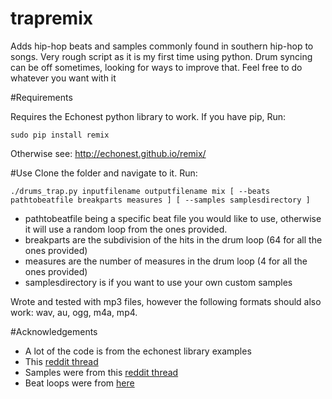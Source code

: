 trapremix
=========

Adds hip-hop beats and samples commonly found in southern hip-hop to songs. Very rough script as it is my first time using python. Drum syncing can be off sometimes, looking for ways to improve that. Feel free to do whatever you want with it


#Requirements

Requires the Echonest python library to work. If you have pip, Run:
```
sudo pip install remix
```

Otherwise see: http://echonest.github.io/remix/

#Use
Clone the folder and navigate to it. 
Run:
```
./drums_trap.py inputfilename outputfilename mix [ --beats pathtobeatfile breakparts measures ] [ --samples samplesdirectory ] 
```
- pathtobeatfile being a specific beat file you would like to use, otherwise it will use a random loop from the ones provided.
- breakparts are the subdivision of the hits in the drum loop (64 for all the ones provided)
- measures are the number of measures in the drum loop (4 for all the ones provided)
- samplesdirectory is if you want to use your own custom samples

Wrote and tested with mp3 files, however the following formats should also work:
wav, au, ogg, m4a, mp4.

#Acknowledgements
- A lot of the code is from the echonest library examples
- This [reddit thread](http://www.reddit.com/r/hiphopheads/comments/1vxdag/guys_i_need_a_favor/)
- Samples were from this [reddit thread](http://www.reddit.com/r/DJs/comments/1vhaez/sample_pack_not_sure_if_anyone_is_interested_but/)
- Beat loops were from [here](http://www.stayonbeat.com/2013/11/16/free-trap-drum-loops/)

